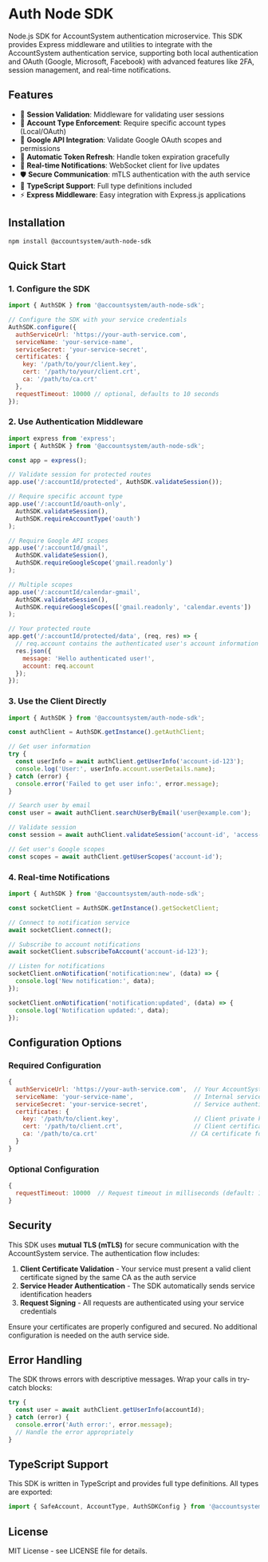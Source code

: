 # Auth Node SDK

Node.js SDK for AccountSystem authentication microservice. This SDK provides Express middleware and utilities to integrate with the AccountSystem authentication service, supporting both local authentication and OAuth (Google, Microsoft, Facebook) with advanced features like 2FA, session management, and real-time notifications.

## Features

- 🔐 **Session Validation**: Middleware for validating user sessions
- 🎯 **Account Type Enforcement**: Require specific account types (Local/OAuth)
- 🔑 **Google API Integration**: Validate Google OAuth scopes and permissions
- 🔄 **Automatic Token Refresh**: Handle token expiration gracefully
- 📡 **Real-time Notifications**: WebSocket client for live updates
- 🛡️ **Secure Communication**: mTLS authentication with the auth service
- 📝 **TypeScript Support**: Full type definitions included
- ⚡ **Express Middleware**: Easy integration with Express.js applications

## Installation

```bash
npm install @accountsystem/auth-node-sdk
```

## Quick Start

### 1. Configure the SDK

```javascript
import { AuthSDK } from '@accountsystem/auth-node-sdk';

// Configure the SDK with your service credentials
AuthSDK.configure({
  authServiceUrl: 'https://your-auth-service.com',
  serviceName: 'your-service-name',
  serviceSecret: 'your-service-secret',
  certificates: {
    key: '/path/to/your/client.key',
    cert: '/path/to/your/client.crt',
    ca: '/path/to/ca.crt'
  },
  requestTimeout: 10000 // optional, defaults to 10 seconds
});
```

### 2. Use Authentication Middleware

```javascript
import express from 'express';
import { AuthSDK } from '@accountsystem/auth-node-sdk';

const app = express();

// Validate session for protected routes
app.use('/:accountId/protected', AuthSDK.validateSession());

// Require specific account type
app.use('/:accountId/oauth-only', 
  AuthSDK.validateSession(),
  AuthSDK.requireAccountType('oauth')
);

// Require Google API scopes
app.use('/:accountId/gmail', 
  AuthSDK.validateSession(),
  AuthSDK.requireGoogleScope('gmail.readonly')
);

// Multiple scopes
app.use('/:accountId/calendar-gmail', 
  AuthSDK.validateSession(),
  AuthSDK.requireGoogleScopes(['gmail.readonly', 'calendar.events'])
);

// Your protected route
app.get('/:accountId/protected/data', (req, res) => {
  // req.account contains the authenticated user's account information
  res.json({
    message: 'Hello authenticated user!',
    account: req.account
  });
});
```

### 3. Use the Client Directly

```javascript
import { AuthSDK } from '@accountsystem/auth-node-sdk';

const authClient = AuthSDK.getInstance().getAuthClient;

// Get user information
try {
  const userInfo = await authClient.getUserInfo('account-id-123');
  console.log('User:', userInfo.account.userDetails.name);
} catch (error) {
  console.error('Failed to get user info:', error.message);
}

// Search user by email
const user = await authClient.searchUserByEmail('user@example.com');

// Validate session
const session = await authClient.validateSession('account-id', 'access-token');

// Get user's Google scopes
const scopes = await authClient.getUserScopes('account-id');
```

### 4. Real-time Notifications

```javascript
import { AuthSDK } from '@accountsystem/auth-node-sdk';

const socketClient = AuthSDK.getInstance().getSocketClient;

// Connect to notification service
await socketClient.connect();

// Subscribe to account notifications
await socketClient.subscribeToAccount('account-id-123');

// Listen for notifications
socketClient.onNotification('notification:new', (data) => {
  console.log('New notification:', data);
});

socketClient.onNotification('notification:updated', (data) => {
  console.log('Notification updated:', data);
});
```

## Configuration Options

### Required Configuration

```javascript
{
  authServiceUrl: 'https://your-auth-service.com',  // Your AccountSystem service URL
  serviceName: 'your-service-name',                 // Internal service identifier
  serviceSecret: 'your-service-secret',             // Service authentication secret
  certificates: {
    key: '/path/to/client.key',                     // Client private key for mTLS
    cert: '/path/to/client.crt',                    // Client certificate for mTLS  
    ca: '/path/to/ca.crt'                          // CA certificate for verification
  }
}
```

### Optional Configuration

```javascript
{
  requestTimeout: 10000  // Request timeout in milliseconds (default: 10000)
}
```

## Security

This SDK uses **mutual TLS (mTLS)** for secure communication with the AccountSystem service. The authentication flow includes:

1. **Client Certificate Validation** - Your service must present a valid client certificate signed by the same CA as the auth service
2. **Service Header Authentication** - The SDK automatically sends service identification headers
3. **Request Signing** - All requests are authenticated using your service credentials

Ensure your certificates are properly configured and secured. No additional configuration is needed on the auth service side.

## Error Handling

The SDK throws errors with descriptive messages. Wrap your calls in try-catch blocks:

```javascript
try {
  const user = await authClient.getUserInfo(accountId);
} catch (error) {
  console.error('Auth error:', error.message);
  // Handle the error appropriately
}
```

## TypeScript Support

This SDK is written in TypeScript and provides full type definitions. All types are exported:

```typescript
import { SafeAccount, AccountType, AuthSDKConfig } from '@accountsystem/auth-node-sdk';
```

## License

MIT License - see LICENSE file for details.